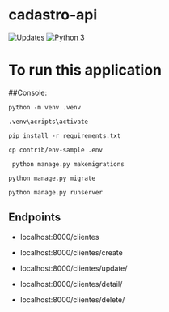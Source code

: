 # cadastro-api

[![Updates](https://pyup.io/repos/github/heltonteixeira92/cadastro-api/shield.svg)](https://pyup.io/repos/github/heltonteixeira92/cadastro-api/)
[![Python 3](https://pyup.io/repos/github/heltonteixeira92/cadastro-api/python-3-shield.svg)](https://pyup.io/repos/github/heltonteixeira92/cadastro-api/)


# To run this application

##Console:

```python -m venv .venv```

```.venv\acripts\activate```

``pip install -r requirements.txt``

``cp contrib/env-sample .env``

`` python manage.py makemigrations``

```python manage.py migrate```

``python manage.py runserver``

## Endpoints

- localhost:8000/clientes

- localhost:8000/clientes/create

- localhost:8000/clientes/update/<id>

- localhost:8000/clientes/detail/<id>

- localhost:8000/clientes/delete/<id>

